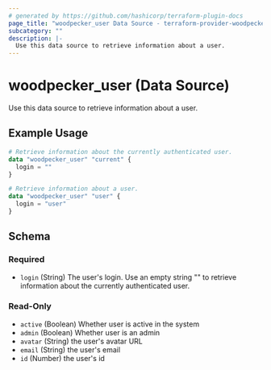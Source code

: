```yaml
---
# generated by https://github.com/hashicorp/terraform-plugin-docs
page_title: "woodpecker_user Data Source - terraform-provider-woodpecker"
subcategory: ""
description: |-
  Use this data source to retrieve information about a user.
---
```


# woodpecker_user (Data Source)

Use this data source to retrieve information about a user.

## Example Usage

```terraform
# Retrieve information about the currently authenticated user.
data "woodpecker_user" "current" {
  login = ""
}

# Retrieve information about a user.
data "woodpecker_user" "user" {
  login = "user"
}
```

<!-- schema generated by tfplugindocs -->
## Schema

### Required

- `login` (String) The user's login. Use an empty string "" to retrieve information about the currently authenticated user.

### Read-Only

- `active` (Boolean) Whether user is active in the system
- `admin` (Boolean) Whether user is an admin
- `avatar` (String) the user's avatar URL
- `email` (String) the user's email
- `id` (Number) the user's id

